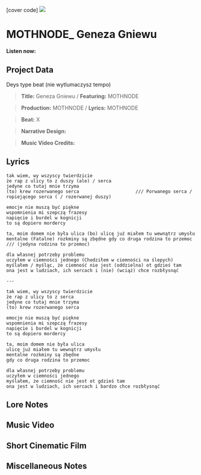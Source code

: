 [cover code] ![](57175019_319474918741616_8502199518755923887_n.jpg)

# MOTHNODE_ Geneza Gniewu

**Listen now:** 

## Project Data

Deys type beat (nie wytlumaczysz tempo)

> **Title:** Geneza Gniewu / **Featuring:** MOTHNODE

> **Production:** MOTHNODE / **Lyrics:** MOTHNODE

> **Beat:** X

> **Narrative Design:**

> **Music Video Credits:**


## Lyrics

```
tak wiem, wy wszyscy twierdzicie
że rap z ulicy to z duszy (ale) / serca
jedyne co tutaj mnie trzyma
(to) krew rozerwanego serca                     /// Porwanego serca / ropiejącego serca ( / rozerwanej duszy)

emocje nie muszą być piękne
wspomnienia mi szepczą frazesy
napięcie i burdel w kognicji
to są dopiero mordercy

ta, moim domem nie była ulica (bo) ulicę już miałem tu wewnątrz umysłu
mentalne (Fatalne) rozkminy są zbędne gdy co druga rodzina to przemoc              /// (jedyna rodzina to przemoc)

dla własnej potrzeby problemu
uczyłem w ciemności jednego (Chodziłem w ciemności na ślepych)
myślałem / myśląc, że ciemność nie jest (oddzielna) ot gdzieś tam
ona jest w ludziach, ich sercach i (nie) (wciąż) chce rozbłysnąć

---

tak wiem, wy wszyscy twierdzicie
że rap z ulicy to z serca
jedyne co tutaj mnie trzyma
(to) krew rozerwanego serca                    

emocje nie muszą być piękne
wspomnienia mi szepczą frazesy
napięcie i burdel w kognicji
to są dopiero mordercy

ta, moim domem nie była ulica 
ulicę już miałem tu wewnątrz umysłu
mentalne rozkminy są zbędne 
gdy co druga rodzina to przemoc       

dla własnej potrzeby problemu
uczyłem w ciemności jednego 
myślałem, że ciemność nie jest ot gdzieś tam
ona jest w ludziach, ich sercach i bardzo chce rozbłysnąć

```

## Lore Notes

## Music Video

## Short Cinematic Film

## Miscellaneous Notes
